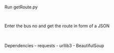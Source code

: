 Run getRoute.py <br> 

<br> 

Enter the bus no and get the route in form of a JSON 

<br> 
<br> 
Dependencies 
- requests
- urllib3 
- BeautifulSoup 
